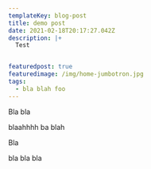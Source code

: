 ```yaml
---
templateKey: blog-post
title: demo post
date: 2021-02-18T20:17:27.042Z
description: |+
  Test


featuredpost: true
featuredimage: /img/home-jumbotron.jpg
tags:
  - bla blah foo
---
```

Bla bla 



blaahhhh ba blah







Bla







bla bla bla